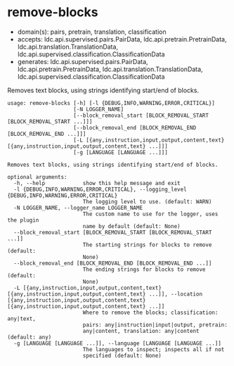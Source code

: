 # remove-blocks

* domain(s): pairs, pretrain, translation, classification
* accepts: ldc.api.supervised.pairs.PairData, ldc.api.pretrain.PretrainData, ldc.api.translation.TranslationData, ldc.api.supervised.classification.ClassificationData
* generates: ldc.api.supervised.pairs.PairData, ldc.api.pretrain.PretrainData, ldc.api.translation.TranslationData, ldc.api.supervised.classification.ClassificationData

Removes text blocks, using strings identifying start/end of blocks.

```
usage: remove-blocks [-h] [-l {DEBUG,INFO,WARNING,ERROR,CRITICAL}]
                     [-N LOGGER_NAME]
                     [--block_removal_start [BLOCK_REMOVAL_START [BLOCK_REMOVAL_START ...]]]
                     [--block_removal_end [BLOCK_REMOVAL_END [BLOCK_REMOVAL_END ...]]]
                     [-L [{any,instruction,input,output,content,text} [{any,instruction,input,output,content,text} ...]]]
                     [-g [LANGUAGE [LANGUAGE ...]]]

Removes text blocks, using strings identifying start/end of blocks.

optional arguments:
  -h, --help            show this help message and exit
  -l {DEBUG,INFO,WARNING,ERROR,CRITICAL}, --logging_level {DEBUG,INFO,WARNING,ERROR,CRITICAL}
                        The logging level to use. (default: WARN)
  -N LOGGER_NAME, --logger_name LOGGER_NAME
                        The custom name to use for the logger, uses the plugin
                        name by default (default: None)
  --block_removal_start [BLOCK_REMOVAL_START [BLOCK_REMOVAL_START ...]]
                        The starting strings for blocks to remove (default:
                        None)
  --block_removal_end [BLOCK_REMOVAL_END [BLOCK_REMOVAL_END ...]]
                        The ending strings for blocks to remove (default:
                        None)
  -L [{any,instruction,input,output,content,text} [{any,instruction,input,output,content,text} ...]], --location [{any,instruction,input,output,content,text} [{any,instruction,input,output,content,text} ...]]
                        Where to remove the blocks; classification: any|text,
                        pairs: any|instruction|input|output, pretrain:
                        any|content, translation: any|content (default: any)
  -g [LANGUAGE [LANGUAGE ...]], --language [LANGUAGE [LANGUAGE ...]]
                        The languages to inspect; inspects all if not
                        specified (default: None)
```
